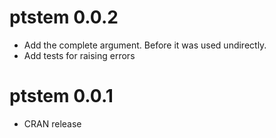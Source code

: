 # ptstem 0.0.2

* Add the complete argument. Before it was used undirectly.
* Add tests for raising errors

# ptstem 0.0.1

* CRAN release



